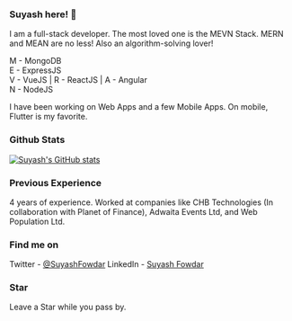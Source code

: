 ### Suyash here! 👋

I am a full-stack developer. The most loved one is the MEVN Stack. MERN and MEAN are no less!
Also an algorithm-solving lover!

M - MongoDB\
E - ExpressJS\
V - VueJS | R - ReactJS | A - Angular\
N - NodeJS

I have been working on Web Apps and a few Mobile Apps. On mobile, Flutter is my favorite.

### Github Stats

[![Suyash's GitHub stats](https://github-readme-stats.vercel.app/api?username=SuyashFowdar&show_icons=true&theme=dark)](https://github.com/anuraghazra/github-readme-stats)

### Previous Experience

4 years of experience.
Worked at companies like CHB Technologies (In collaboration with Planet of Finance), Adwaita Events Ltd, and Web Population Ltd.

### Find me on

Twitter - [@SuyashFowdar](https://twitter.com/Krishnzzz)
LinkedIn - [Suyash Fowdar](https://www.linkedin.com/in/suyash-fowdar-22b89514a/)

### Star

Leave a Star while you pass by.

<!--
**krishnzzz/krishnzzz** is a ✨ _special_ ✨ repository because its `README.md` (this file) appears on your GitHub profile.

Here are some ideas to get you started:

- 🔭 I’m currently working on ...
- 🌱 I’m currently learning ...
- 👯 I’m looking to collaborate on ...
- 🤔 I’m looking for help with ...
- 💬 Ask me about ...
- 📫 How to reach me: ...
- 😄 Pronouns: ...
- ⚡ Fun fact: ...
-->
